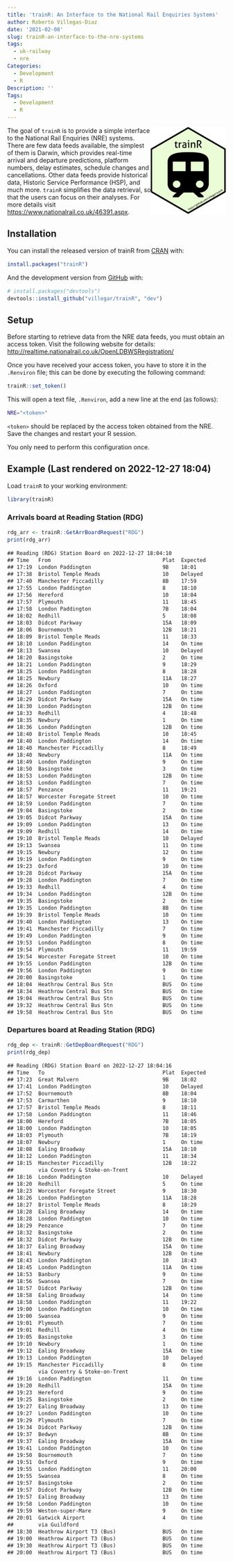 ```yaml
---
title: 'trainR: An Interface to the National Rail Enquiries Systems'
author: Roberto Villegas-Diaz
date: '2021-02-08'
slug: trainR-an-interface-to-the-nre-systems
tags:
  - uk-railway
  - nre
Categories:
  - Development
  - R
Description: ''
Tags:
  - Development
  - R
---
```


<img src="https://raw.githubusercontent.com/villegar/trainR/main/inst/images/logo.png" alt="logo" align="right" height=200px/>

The goal of `trainR` is to provide a simple interface to the 
National Rail Enquiries (NRE) systems. There are few data feeds 
available, the simplest of them is Darwin, which provides real-time 
arrival and departure predictions, platform numbers, delay estimates, 
schedule changes and cancellations. Other data feeds provide historical 
data, Historic Service Performance (HSP), and much more. `trainR` 
simplifies the data retrieval, so that the users can focus on their 
analyses. For more details visit 
https://www.nationalrail.co.uk/46391.aspx.

## Installation

You can install the released version of trainR from [CRAN](https://CRAN.R-project.org) with:

``` r
install.packages("trainR")
```

And the development version from [GitHub](https://github.com/) with:

``` r
# install.packages("devtools")
devtools::install_github("villegar/trainR", "dev")
```

## Setup
Before starting to retrieve data from the NRE data feeds, you must obtain an access token. 
Visit the following website for details: http://realtime.nationalrail.co.uk/OpenLDBWSRegistration/

Once you have received your access token, you have to store it in the `.Renviron` file; this can be 
done by executing the following command:


```r
trainR::set_token()
```

This will open a text file, `.Renviron`, add a new line at the end (as follows):

```bash
NRE="<token>"
```

`<token>` should be replaced by the access token obtained from the NRE. Save the changes and restart 
your R session.

You only need to perform this configuration once.

## Example (Last rendered on 2022-12-27 18:04)

Load `trainR` to your working environment:

```r
library(trainR)
```

### Arrivals board at Reading Station (RDG)


```r
rdg_arr <- trainR::GetArrBoardRequest("RDG")
print(rdg_arr)
```

```
## Reading (RDG) Station Board on 2022-12-27 18:04:10
## Time   From                                    Plat  Expected
## 17:19  London Paddington                       9B    18:01
## 17:38  Bristol Temple Meads                    10    Delayed
## 17:40  Manchester Piccadilly                   8B    17:59
## 17:55  London Paddington                       8     18:10
## 17:56  Hereford                                10    18:04
## 17:57  Plymouth                                11    18:45
## 17:58  London Paddington                       7B    18:04
## 18:02  Redhill                                 5     18:08
## 18:03  Didcot Parkway                          15A   18:09
## 18:06  Bournemouth                             12B   18:21
## 18:09  Bristol Temple Meads                    11    18:33
## 18:10  London Paddington                       14    On time
## 18:13  Swansea                                 10    Delayed
## 18:20  Basingstoke                             2     On time
## 18:21  London Paddington                       9     18:29
## 18:25  London Paddington                       8     18:28
## 18:25  Newbury                                 11A   18:27
## 18:26  Oxford                                  10    On time
## 18:27  London Paddington                       7     On time
## 18:29  Didcot Parkway                          15A   On time
## 18:30  London Paddington                       12B   On time
## 18:33  Redhill                                 4     18:48
## 18:35  Newbury                                 1     On time
## 18:36  London Paddington                       12B   On time
## 18:40  Bristol Temple Meads                    10    18:45
## 18:40  London Paddington                       14    On time
## 18:40  Manchester Piccadilly                   8     18:49
## 18:40  Newbury                                 11A   On time
## 18:49  London Paddington                       9     On time
## 18:50  Basingstoke                             3     On time
## 18:53  London Paddington                       12B   On time
## 18:53  London Paddington                       7     On time
## 18:57  Penzance                                11    19:21
## 18:57  Worcester Foregate Street               10    On time
## 18:59  London Paddington                       7     On time
## 19:04  Basingstoke                             2     On time
## 19:05  Didcot Parkway                          15A   On time
## 19:09  London Paddington                       13    On time
## 19:09  Redhill                                 14    On time
## 19:10  Bristol Temple Meads                    10    Delayed
## 19:13  Swansea                                 11    On time
## 19:15  Newbury                                 12    On time
## 19:19  London Paddington                       9     On time
## 19:23  Oxford                                  10    On time
## 19:28  Didcot Parkway                          15A   On time
## 19:28  London Paddington                       7     On time
## 19:33  Redhill                                 4     On time
## 19:34  London Paddington                       12B   On time
## 19:35  Basingstoke                             2     On time
## 19:35  London Paddington                       8B    On time
## 19:39  Bristol Temple Meads                    10    On time
## 19:40  London Paddington                       13    On time
## 19:41  Manchester Piccadilly                   7     On time
## 19:49  London Paddington                       9     On time
## 19:53  London Paddington                       8     On time
## 19:54  Plymouth                                11    19:59
## 19:54  Worcester Foregate Street               10    On time
## 19:55  London Paddington                       12B   On time
## 19:56  London Paddington                       9     On time
## 20:00  Basingstoke                             1     On time
## 18:04  Heathrow Central Bus Stn                BUS   On time
## 18:34  Heathrow Central Bus Stn                BUS   On time
## 19:04  Heathrow Central Bus Stn                BUS   On time
## 19:32  Heathrow Central Bus Stn                BUS   On time
## 19:58  Heathrow Central Bus Stn                BUS   On time
```

### Departures board at Reading Station (RDG)


```r
rdg_dep <- trainR::GetDepBoardRequest("RDG")
print(rdg_dep)
```

```
## Reading (RDG) Station Board on 2022-12-27 18:04:16
## Time   To                                      Plat  Expected
## 17:23  Great Malvern                           9B    18:02
## 17:41  London Paddington                       10    Delayed
## 17:52  Bournemouth                             8B    18:04
## 17:53  Carmarthen                              9     18:10
## 17:57  Bristol Temple Meads                    8     18:11
## 17:58  London Paddington                       11    18:46
## 18:00  Hereford                                7B    18:05
## 18:00  London Paddington                       10    18:05
## 18:03  Plymouth                                7B    18:19
## 18:07  Newbury                                 1     On time
## 18:08  Ealing Broadway                         15A   18:10
## 18:12  London Paddington                       11    18:34
## 18:15  Manchester Piccadilly                   12B   18:22
##        via Coventry & Stoke-on-Trent           
## 18:16  London Paddington                       10    Delayed
## 18:20  Redhill                                 5     On time
## 18:23  Worcester Foregate Street               9     18:30
## 18:26  London Paddington                       11A   18:28
## 18:27  Bristol Temple Meads                    8     18:29
## 18:28  Ealing Broadway                         14    On time
## 18:28  London Paddington                       10    On time
## 18:29  Penzance                                7     On time
## 18:32  Basingstoke                             2     On time
## 18:32  Didcot Parkway                          12B   On time
## 18:37  Ealing Broadway                         15A   On time
## 18:41  Newbury                                 12B   On time
## 18:43  London Paddington                       10    18:43
## 18:45  London Paddington                       11A   On time
## 18:53  Banbury                                 9     On time
## 18:56  Swansea                                 7     On time
## 18:57  Didcot Parkway                          12B   On time
## 18:58  Ealing Broadway                         14    On time
## 18:58  London Paddington                       11    19:22
## 19:00  London Paddington                       10    On time
## 19:00  Swansea                                 9     On time
## 19:01  Plymouth                                7     On time
## 19:01  Redhill                                 4     On time
## 19:05  Basingstoke                             3     On time
## 19:10  Newbury                                 1     On time
## 19:12  Ealing Broadway                         15A   On time
## 19:13  London Paddington                       10    Delayed
## 19:15  Manchester Piccadilly                   8     On time
##        via Coventry & Stoke-on-Trent           
## 19:16  London Paddington                       11    On time
## 19:20  Redhill                                 15A   On time
## 19:23  Hereford                                9     On time
## 19:25  Basingstoke                             2     On time
## 19:27  Ealing Broadway                         13    On time
## 19:27  London Paddington                       10    On time
## 19:29  Plymouth                                7     On time
## 19:34  Didcot Parkway                          12B   On time
## 19:37  Bedwyn                                  8B    On time
## 19:37  Ealing Broadway                         15A   On time
## 19:41  London Paddington                       10    On time
## 19:50  Bournemouth                             7     On time
## 19:51  Oxford                                  9     On time
## 19:55  London Paddington                       11    20:00
## 19:55  Swansea                                 8     On time
## 19:57  Basingstoke                             2     On time
## 19:57  Didcot Parkway                          12B   On time
## 19:57  Ealing Broadway                         13    On time
## 19:58  London Paddington                       10    On time
## 19:59  Weston-super-Mare                       9     On time
## 20:01  Gatwick Airport                         4     On time
##        via Guildford                           
## 18:30  Heathrow Airport T3 (Bus)               BUS   On time
## 19:00  Heathrow Airport T3 (Bus)               BUS   On time
## 19:30  Heathrow Airport T3 (Bus)               BUS   On time
## 20:00  Heathrow Airport T3 (Bus)               BUS   On time
```
